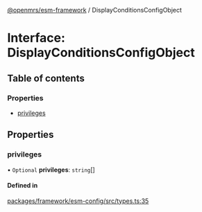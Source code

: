 [@openmrs/esm-framework](../API.md) / DisplayConditionsConfigObject

# Interface: DisplayConditionsConfigObject

## Table of contents

### Properties

- [privileges](DisplayConditionsConfigObject.md#privileges)

## Properties

### privileges

• `Optional` **privileges**: `string`[]

#### Defined in

[packages/framework/esm-config/src/types.ts:35](https://github.com/openmrs/openmrs-esm-core/blob/main/packages/framework/esm-config/src/types.ts#L35)
